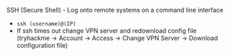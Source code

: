 SSH (Secure Shell) -  Log onto remote systems on a command line interface
* `ssh (username)@(IP)`
* If ssh times out change VPN server and redownload config file (tryhackme -> Account -> Access -> Change VPN Server -> Download configuration file)
